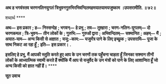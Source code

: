 **अथ ह भगवंस्तव चरणनलिनयुगलं त्रिभुवनगुरुभिरभिवन्दितमहमयातयामयजुष्काम** **।उपसरामीति. ॥ ७२॥** 

शब्दार्थ **** 

**अथ—** **इस प्रकार** **; ह—** **निस्सन्देह** **; भगवन्—** **हे प्रभु** **; तव—** **तुश्हारा** **; चरण-नलिन-युगलम्—** **दो चरणकमल** **; त्रि-भुवन—** **तीन लोकों के** **; गुरुभि:—** **गुरुओं द्वारा** **; अभिवन्दितम्—** **सश्मानित** **; अहम्—** **मैं** **; अयात-याम—** **अन्य किसी से अज्ञात** **;** **यजु:-काम:—** **यजुर्मंत्र पाने के लिए इच्छुक** **; उपसरामि—** **पूजा के साथ निकट आ रहा हूँ** **; इति—** **इस प्रकार।** **.** 

**इसलिए हे प्रभु, मैं आपकी स्तुति करते हुए आप के उन चरणों तक पहुँचना चाहता हूँ** **जिनका सश्मान तीनों लोकों के आध्यात्मिक स्वामी करते हैं क्योंकि मैं आप से यजुर्वेद के** **उन मंत्रों को पाने के लिए आशान्वित हूँ जो अन्य किसी को ज्ञात नहीं हैं।** **** 

**सूत उवाच** 